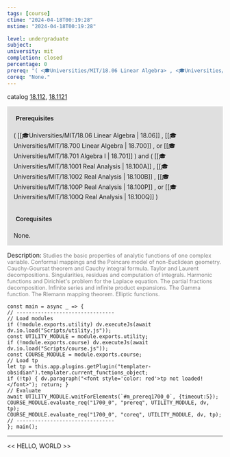 ```yaml
---
tags: [course]
ctime: "2024-04-18T00:19:28"
mstime: "2024-04-18T00:19:28"

level: undergraduate
subject: 
university: mit
completion: closed
percentage: 0
prereq: "( <🎓Universities/MIT/18.06 Linear Algebra> , <🎓Universities/MIT/18.700 Linear Algebra> , or <🎓Universities/MIT/18.701 Algebra I> ) and ( <🎓Universities/MIT/18.1001 Real Analysis> , <🎓Universities/MIT/18.1002 Real Analysis> , <🎓Universities/MIT/18.100P Real Analysis> , or <🎓Universities/MIT/18.100Q Real Analysis> )"
coreq: "None."
---
```


catalog [18.112](http://student.mit.edu/catalog/m18a.html#18.112), [18.1121](http://student.mit.edu/catalog/m18a.html#18.1121)

<span style="display: block; padding: 15px; background-color: rgb(100, 100, 100, 0.2);"><font id="m_prereq1700_0" style="display: block; font-family: Arial, sans-serif; font-weight: bold; padding: 5px">Prerequisites</font><br><span id="prereq1700_0">( [[🎓Universities/MIT/18.06 Linear Algebra | 18.06]] , [[🎓Universities/MIT/18.700 Linear Algebra | 18.700]] , or [[🎓Universities/MIT/18.701 Algebra I | 18.701]] ) and ( [[🎓Universities/MIT/18.1001 Real Analysis | 18.100A]] , [[🎓Universities/MIT/18.1002 Real Analysis | 18.100B]] , [[🎓Universities/MIT/18.100P Real Analysis | 18.100P]] , or [[🎓Universities/MIT/18.100Q Real Analysis | 18.100Q]] )</span></span>
<span style="display: block; padding: 15px; background-color: rgb(100, 100, 100, 0.2);"><font id="m_coreq1700_0" style="display: block; font-family: Arial, sans-serif; font-weight: bold; padding: 5px">Corequisites</font><br><span id="coreq1700_0">None.</span></span>

<font style="">Description:</font>
<font style="color: grey; font-size: 0.8rem;">Studies the basic properties of analytic functions of one complex variable. Conformal mappings and the Poincare model of non-Euclidean geometry. Cauchy-Goursat theorem and Cauchy integral formula. Taylor and Laurent decompositions. Singularities, residues and computation of integrals. Harmonic functions and Dirichlet's problem for the Laplace equation. The partial fractions decomposition. Infinite series and infinite product expansions. The Gamma function. The Riemann mapping theorem. Elliptic functions.</font>

```dataviewjs
const main = async _ => {
// --------------------------------
// Load modules
if (!module.exports.utility) dv.executeJs(await dv.io.load("Scripts/utility.js"));
const UTILITY_MODULE = module.exports.utility;
if (!module.exports.course) dv.executeJs(await dv.io.load("Scripts/course.js"));
const COURSE_MODULE = module.exports.course;
// Load tp
let tp = this.app.plugins.getPlugin("templater-obsidian").templater.current_functions_object;
if (!tp) { dv.paragraph("<font style='color: red'>tp not loaded!</font>"); return; }
// Evaluate
await UTILITY_MODULE.waitForElements(`#m_prereq1700_0`, {timeout:5});
COURSE_MODULE.evaluate_req("1700_0", "prereq", UTILITY_MODULE, dv, tp);
COURSE_MODULE.evaluate_req("1700_0", "coreq", UTILITY_MODULE, dv, tp);
// --------------------------------
}; main();
```

---

<< HELLO, WORLD >>
